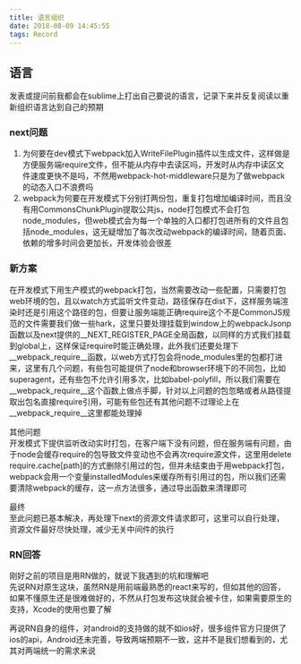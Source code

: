 ```yaml
---
title: 语言组织
date: 2018-08-09 14:45:55
tags: Record
---
```


## 语言
发表或提问前我都会在sublime上打出自己要说的语言，记录下来并反复阅读以重新组织语言达到自己的预期

### next问题
1. 为何要在dev模式下webpack加入WriteFilePlugin插件以生成文件，这样做是方便服务端require文件，但不能从内存中去读区吗，开发时从内存中读区文件速度更快不是吗，不然用webpack-hot-middleware只是为了做webpack的动态入口不浪费吗  
2. webpack为何要在开发模式下分别打两份包，重复打包增加编译时间，而且没有用CommonsChunkPlugin提取公共js，node打包模式不会打包node_modules，但web模式会为每一个单独的入口都打包进所有的文件且包括node_modules，这无疑增加了每次改动webpack的编译时间，随着页面、依赖的增多时间会更加长，开发体验会很差

### 新方案
在开发模式下用生产模式的webpack打包，当然需要改动一些配置，只需要打包web环境的包，且以watch方式监听文件变动，路径保存在dist下，这样服务端渲染时还是引用这个路径的包，但要让服务端能正确require这个不是CommonJS规范的文件需要我们做一些hark，这里只要处理挂载到window上的webpackJsonp函数以及next提供的__NEXT_REGISTER_PAGE全局函数，以同样的方式我们挂载到global上，这样保证require时能正确处理，此外我们还要处理下__webpack_require__函数，以web方式打包会将node_modules里的包都打进来，这里有几个问题，有些包可能提供了node和browser环境下的不同包，比如superagent，还有些包不允许引用多次，比如babel-polyfill，所以我们需要在__webpack_require__这个函数上做点手脚，针对以上问题的包忽略或者从路径提取出包名直接require引用，可能有些包还有其他问题不过理论上在__webpack_require__这里都能处理掉  

其他问题  
开发模式下提供监听改动实时打包，在客户端下没有问题，但在服务端有问题，由于node会缓存require的包导致文件变动也不会再次require源文件，这里用delete require.cache\[path\]的方式删除引用过的包，但并未结束由于用webpack打包，webpack会用一个变量installedModules来缓存所有引用过的包，所以我们还需要清除webpack的缓存，这一点方法很多，通过导出函数来清理即可

最终  
至此问题已基本解决，再处理下next的资源文件请求即可，这里可以自行处理，资源文件最好尽快处理，减少无关中间件的执行


### RN回答
刚好之前的项目是用RN做的，就说下我遇到的坑和理解吧  
先说RN对原生这块，虽然RN是用前端最熟悉的react来写的，但如其他的回答，如果不懂原生还是很难做好的，不然从打包发布这块就会被卡住，如果需要原生的支持，Xcode的使用也要了解  

再说RN自身的组件，对android的支持做的就不如ios好，很多组件官方只提供了ios的api，Android还未完善，导致两端预期不一致，这并不是我们想看到的，尤其对两端统一的需求来说  
